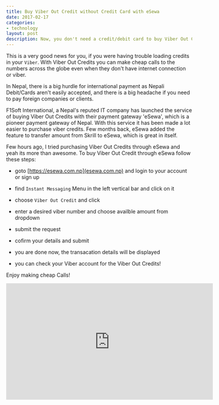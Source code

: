 ```yaml
---
title: Buy Viber Out Credit without Credit Card with eSewa
date: 2017-02-17
categories:
- technology
layout: post
description: Now, you don't need a credit/debit card to buy Viber Out Credits in Viber to make call to different numbers even when they don't have viber. 
---
```



This is a very good news for you, if you were having trouble loading credits in your `Viber`. With Viber Out Credits you can make cheap calls to the numbers across the globe even when they don't have internet connection or viber. 

In Nepal, there is a big hurdle for international payment as Nepali Debit/Cards aren't easily accepted, and there is a big headache if you need to pay foreign companies or clients.

F1Soft International, a Nepal's reputed IT company has launched the service of buying Viber Out Credits with their payment gateway 'eSewa', which is a pioneer payment gateway of Nepal. With this service it has been made a lot easier to purchase viber credits. Few months back, eSewa added the feature to transfer amount from Skrill to eSewa, which is great in itself.

Few hours ago, I tried purchasing Viber Out Credits through eSewa and yeah its more than awesome. To buy Viber Out Credit through eSewa follow these steps:

* goto [https://esewa.com.np](esewa.com.np) and login to your account or sign up

* find `Instant Messaging` Menu in the left vertical bar and click on it

* choose `Viber Out Credit` and click

* enter a desired viber number and choose availble amount from dropdown

* submit the request

* cofirm your details and submit

* you are done now, the transacation details will be displayed

* you can check your Viber account for the Viber Out Credits!

Enjoy making cheap Calls!


<div class="abc">
<iframe width="560" height="315" src="https://www.youtube.com/embed/gGrWkGuoQKI?rel=0&amp;controls=0&amp;showinfo=0" frameborder="0" allowfullscreen></iframe>

</div>
